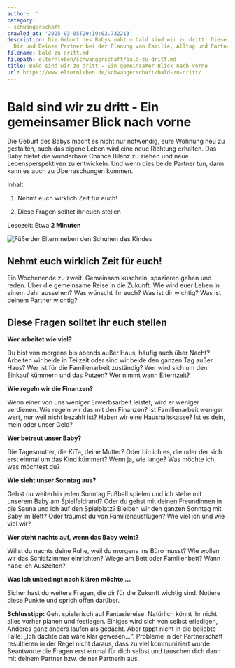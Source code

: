 ```yaml
---
author: ''
category:
- schwangerschaft
crawled_at: '2025-03-05T20:19:02.732213'
description: Die Geburt des Babys naht – bald sind wir zu dritt! Diese Fragen helfen
  Dir und Deinem Partner bei der Planung von Familie, Alltag und Partnerschaft.
filename: bald-zu-dritt.md
filepath: elternleben/schwangerschaft/bald-zu-dritt.md
title: Bald sind wir zu dritt - Ein gemeinsamer Blick nach vorne
url: https://www.elternleben.de/schwangerschaft/bald-zu-dritt/
---
```


#  Bald sind wir zu dritt - Ein gemeinsamer Blick nach vorne

Die Geburt des Babys macht es nicht nur notwendig, eure Wohnung neu zu
gestalten, auch das eigene Leben wird eine neue Richtung erhalten. Das Baby
bietet die wunderbare Chance Bilanz zu ziehen und neue Lebensperspektiven zu
entwickeln. Und wenn dies beide Partner tun, dann kann es auch zu
Überraschungen kommen.

Inhalt

1. Nehmt euch wirklich Zeit für euch!

2. Diese Fragen solltet ihr euch stellen

Lesezeit: Etwa **2 Minuten**

![Füße der Eltern neben den Schuhen des
Kindes](/fileadmin/_processed_/7/0/csm_Bald_sind_wir_zu_Dritt_Foto_e656347b8d.jpg)

##  Nehmt euch wirklich Zeit für euch!

Ein Wochenende zu zweit. Gemeinsam kuscheln, spazieren gehen und reden. Über
die gemeinsame Reise in die Zukunft. Wie wird euer Leben in einem Jahr
aussehen? Was wünscht ihr euch? Was ist dir wichtig? Was ist deinem Partner
wichtig?

##  Diese Fragen solltet ihr euch stellen

**Wer arbeitet wie viel?**

Du bist von morgens bis abends außer Haus, häufig auch über Nacht? Arbeiten
wir beide in Teilzeit oder sind wir beide den ganzen Tag außer Haus? Wer ist
für die Familienarbeit zuständig? Wer wird sich um den Einkauf kümmern und das
Putzen? Wer nimmt wann Elternzeit?

**Wie regeln wir die Finanzen?**

Wenn einer von uns weniger Erwerbsarbeit leistet, wird er weniger verdienen.
Wie regeln wir das mit den Finanzen? Ist Familienarbeit weniger wert, nur weil
nicht bezahlt ist? Haben wir eine Haushaltskasse? Ist es dein, mein oder unser
Geld?

**Wer betreut unser Baby?**

Die Tagesmutter, die KiTa, deine Mutter? Oder bin ich es, die oder der sich
erst einmal um das Kind kümmert? Wenn ja, wie lange? Was möchte ich, was
möchtest du?

**Wie sieht unser Sonntag aus?**

Gehst du weiterhin jeden Sonntag Fußball spielen und ich stehe mit unserem
Baby am Spielfeldrand? Oder du gehst mit deinen Freundinnen in die Sauna und
ich auf den Spielplatz? Bleiben wir den ganzen Sonntag mit Baby im Bett? Oder
träumst du von Familienausflügen? Wie viel ich und wie viel wir?

**Wer steht nachts auf, wenn das Baby weint?**

Willst du nachts deine Ruhe, weil du morgens ins Büro musst? Wie wollen wir
das Schlafzimmer einrichten? Wiege am Bett oder Familienbett? Wann habe ich
Auszeiten?

**Was ich unbedingt noch klären möchte ...**

Sicher hast du weitere Fragen, die dir für die Zukunft wichtig sind. Notiere
diese Punkte und sprich offen darüber.

**Schlusstipp:** Geht spielerisch auf Fantasiereise. Natürlich könnt ihr nicht
alles vorher planen und festlegen. Einiges wird sich von selbst erledigen,
Anderes ganz anders laufen als gedacht. Aber tappt nicht in die beliebte
Falle: „Ich dachte das wäre klar gewesen...“. Probleme in der Partnerschaft
resultieren in der Regel nicht daraus, dass zu viel kommuniziert wurde.
Beantworte die Fragen erst einmal für dich selbst und tauschen dich dann mit
deinem Partner bzw. deiner Partnerin aus.

